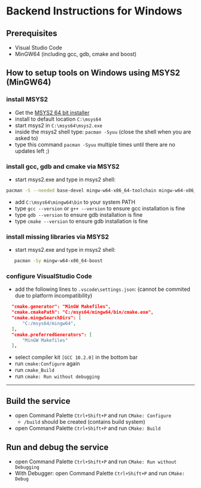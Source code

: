 # Backend Instructions for Windows

## Prerequisites

- Visual Studio Code
- MinGW64 (including gcc, gdb, cmake and boost)

## How to setup tools on Windows using MSYS2 (MinGW64)

### install MSYS2

- Get the [MSYS2 64 bit installer](https://repo.msys2.org/distrib/x86_64/msys2-x86_64-20200903.exe)
- install to default location `C:\msys64`
- start msys2 in `C:\msys64\msys2.exe`
- inside the msys2 shell type: `pacman -Syuu` (close the shell when you are asked to)
- type this command `pacman -Syuu` multiple times until there are no updates left ;)

### install gcc, gdb and cmake via MSYS2

- start msys2.exe and type in msys2 shell:

```bash
pacman -S --needed base-devel mingw-w64-x86_64-toolchain mingw-w64-x86_64-cmake
```

- add `C:\msys64\mingw64\bin` to your system PATH
- type `gcc --version` or `g++ --version` to ensure gcc installation is fine
- type `gdb --version` to ensure gdb installation is fine
- type `cmake --version` to ensure gdb installation is fine

### install missing libraries via MSYS2

- start msys2.exe and type in msys2 shell:

```bash
   pacman -Sy mingw-w64-x86_64-boost
```

### configure VisualStudio Code

- add the following lines to `.vscode\settings.json`: (cannot be commited due to platform incompatibility)

```json
  "cmake.generator": "MinGW Makefiles",
  "cmake.cmakePath": "C:/msys64/mingw64/bin/cmake.exe",
  "cmake.mingwSearchDirs": [
      "C:/msys64/mingw64",
  ],
  "cmake.preferredGenerators": [
      "MinGW Makefiles"
  ],
```

- select compiler kit `[GCC 10.2.0]` in the bottom bar
- run `cmake:Configure` again
- run `cmake_Build`
- run `cmake: Run without debugging`

---

## Build the service

- open Command Palette `Ctrl+Shift+P` and run `CMake: Configure`
  - `/build` should be created (contains build system)
- open Command Palette `Ctrl+Shift+P` and run `CMake: Build`

## Run and debug the service

- open Command Palette `Ctrl+Shift+P` and run `CMake: Run without Debugging`
- With Debugger: open Command Palette `Ctrl+Shift+P` and run `CMake: Debug`
